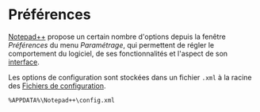 # Préférences

[Notepad++](notepad-plus-plus.md) propose un certain nombre d'options depuis la fenêtre *Préférences* du menu *Paramétrage*, qui permettent de régler le comportement du logiciel, de ses fonctionnalités et l'aspect de son [interface](../interface.md).

<PagesList match="/preferences/." sort="order"/>

Les options de configuration sont stockées dans un fichier `.xml` à la racine des [Fichiers de configuration](../fichiers-de-configuration.md).

    %APPDATA%\Notepad++\config.xml
